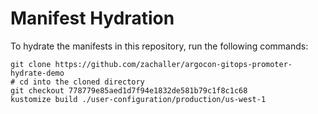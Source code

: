 # Manifest Hydration

To hydrate the manifests in this repository, run the following commands:

```shell
git clone https://github.com/zachaller/argocon-gitops-promoter-hydrate-demo
# cd into the cloned directory
git checkout 778779e85aed1d7f94e1832de581b79c1f8c1c68
kustomize build ./user-configuration/production/us-west-1
```
